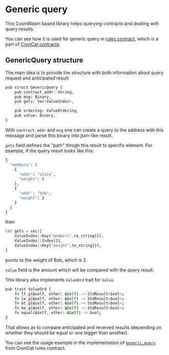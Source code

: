 # Generic query

This CosmWasm based library helps querying contracts and dealing with query results.

You can see how it is used for qeneric query in [rules contract](https://github.com/CronCats/cw-croncat/tree/main/contracts/cw-rules), which is a part of [CronCat contracts](https://github.com/CronCats/cw-croncat).

## GenericQuery structure

The main idea is to provide the structure with both information about query request and anticipated result:
```bash
pub struct GenericQuery {
    pub contract_addr: String,
    pub msg: Binary,
    pub gets: Vec<ValueIndex>,

    pub ordering: ValueOrdering,
    pub value: Binary,
}
```

With `contract_addr` and `msg` one can create a query to the address with this message and parse this binary into json-like result.

`gets` field defines the "path" throgh this result to specific element. For example, if the query result looks like this:
```bash
{
  "members": [
    {
      "addr": "alice",
      "weight": 1
    },
    {
      "addr": "bob",
      "weight": 2
    }
  ]
}
```
then
```bash
let gets = vec![
    ValueIndex::Key("members".to_string()),
    ValueIndex::Index(1),
    ValueIndex::Key("weight".to_string()),
]
```
points to the weight of Bob, which is 2.

`value` field is the amount which will be compared with the query result.

This library also implements `ValueOrd` trait for `Value`.
```bash
pub trait ValueOrd {
    fn lt_g(&self, other: &Self) -> StdResult<bool>;
    fn le_g(&self, other: &Self) -> StdResult<bool>;
    fn bt_g(&self, other: &Self) -> StdResult<bool>;
    fn be_g(&self, other: &Self) -> StdResult<bool>;
    fn equal(&self, other: &Self) -> bool;
}
```
That allows as to compare anticipated and received results (depending on whether they should be equal or one bigger than another).

You can see the usage example in the implementation of [`generic_query`](https://github.com/CronCats/cw-croncat/blob/8c85201856c3dfa89069b5fe97540c3f0d5ee5fa/contracts/cw-rules/src/contract.rs#L239) from CronCat rules contract.
